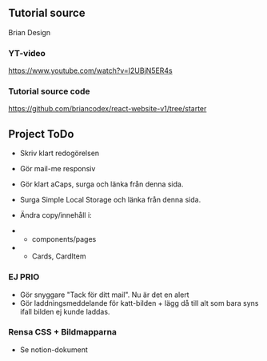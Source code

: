 ## Tutorial source
Brian Design

### YT-video
https://www.youtube.com/watch?v=I2UBjN5ER4s

### Tutorial source code
https://github.com/briancodex/react-website-v1/tree/starter

<!-- ===================================================================================================================== -->

## Project ToDo
- Skriv klart redogörelsen
- Gör mail-me responsiv

- Gör klart aCaps, surga och länka från denna sida.
- Surga Simple Local Storage och länka från denna sida.

- Ändra copy/innehåll i:
- - components/pages
- - Cards, CardItem

### EJ PRIO
- Gör snyggare "Tack för ditt mail". Nu är det en alert
- Gör laddningsmeddelande för katt-bilden + lägg då till alt som bara syns ifall bilden ej kunde laddas.




### Rensa CSS + Bildmapparna
- Se notion-dokument